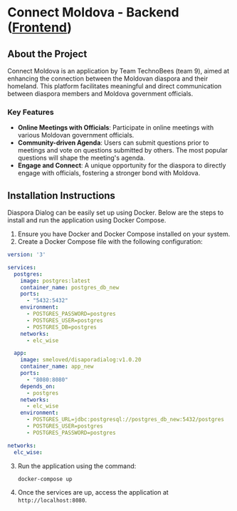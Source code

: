 # Connect Moldova - Backend  ([Frontend](https://github.com/YourBestDream/Hackatonnn))

## About the Project

Connect Moldova is an application by Team TechnoBees (team 9), aimed at enhancing the connection between the Moldovan diaspora and their homeland. This platform facilitates meaningful and direct communication between diaspora members and Moldova government officials.

### Key Features

- **Online Meetings with Officials**: Participate in online meetings with various Moldovan government officials.
- **Community-driven Agenda**: Users can submit questions prior to meetings and vote on questions submitted by others. The most popular questions will shape the meeting's agenda.
- **Engage and Connect**: A unique opportunity for the diaspora to directly engage with officials, fostering a stronger bond with Moldova.

## Installation Instructions

Diaspora Dialog can be easily set up using Docker. Below are the steps to install and run the application using Docker Compose.

1. Ensure you have Docker and Docker Compose installed on your system.
2. Create a Docker Compose file with the following configuration:

```yaml
version: '3'

services:
  postgres:
    image: postgres:latest
    container_name: postgres_db_new
    ports:
      - "5432:5432"
    environment:
      - POSTGRES_PASSWORD=postgres
      - POSTGRES_USER=postgres
      - POSTGRES_DB=postgres
    networks:
      - elc_wise

  app:
    image: smeloved/disaporadialog:v1.0.20
    container_name: app_new
    ports:
      - "8080:8080"
    depends_on:
      - postgres
    networks:
      - elc_wise
    environment:
      - POSTGRES_URL=jdbc:postgresql://postgres_db_new:5432/postgres
      - POSTGRES_USER=postgres
      - POSTGRES_PASSWORD=postgres

networks:
  elc_wise:
```

3. Run the application using the command:
   ```
   docker-compose up
   ```
4. Once the services are up, access the application at `http://localhost:8080`.

